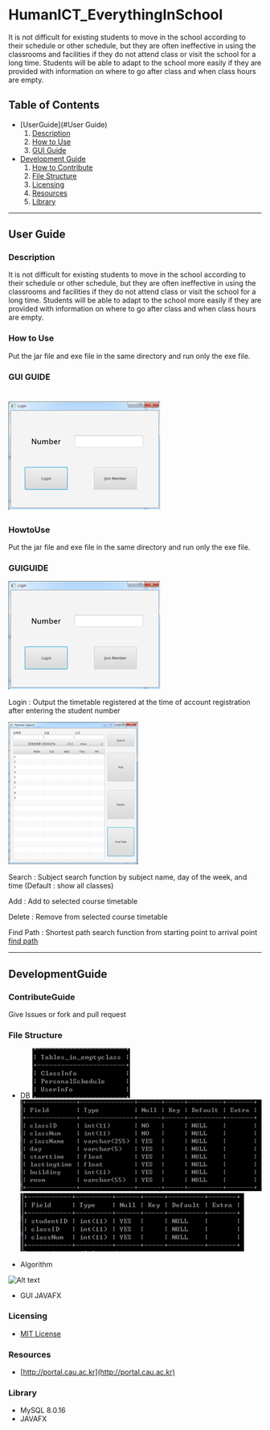 # HumanICT_EverythingInSchool
It is not difficult for existing students to move in the school according to their schedule or other schedule, but they are often ineffective in using the classrooms and facilities if they do not attend class or visit the school for a long time. Students will be able to adapt to the school more easily if they are provided with information on where to go after class and when class hours are empty.
## Table of Contents
* [UserGuide](#User Guide)
    1. [Description](#Description)
    2. [How to Use](#HowtoUse)
    3. [GUI Guide](#GUIGUIDE)
* [Development Guide](#DevelopmentGuide)
    1. [How to Contribute](#ContributeGuide)
    2. [File Structure](#FileStructure)
    3. [Licensing](#Licensing)
    4. [Resources](#Resources)
    5. [Library](#Library)
    
-----------------

## User Guide

### Description

It is not difficult for existing students to move in the school according to their schedule or other schedule, but they are often ineffective in using the classrooms and facilities if they do not attend class or visit the school for a long time. Students will be able to adapt to the school more easily if they are provided with information on where to go after class and when class hours are empty.

### How to Use

Put the jar file and exe file in the same directory and run only the exe file.

### GUI GUIDE

![Alt text](img/guiguide3.png)
=======
### HowtoUse
Put the jar file and exe file in the same directory and run only the exe file.

### GUIGUIDE
![Alt text](img/guiguide3.png)

Login : Output the timetable registered at the time of account registration after entering the student number

![Alt text](img/guiguide1.png)

Search : Subject search function by subject name, day of the week, and time (Default : show all classes)

Add : Add to selected course timetable

Delete : Remove from selected course timetable

Find Path : Shortest path search function from starting point to arrival point
[find path](img/guiguide2.png)

--------------------------

## DevelopmentGuide

### ContributeGuide
Give Issues or fork and pull request

### File Structure
* DB
![Alt text](img/db2.png)
![Alt text](img/db1.png)
![Alt text](img/db3.png)

* Algorithm

![Alt text](https://en.wikipedia.org/wiki/Dijkstra%27s_algorithm)

* GUI
    JAVAFX

### Licensing
* [MIT License](LICENSE)

### Resources
* [http://portal.cau.ac.kr](http://portal.cau.ac.kr)

### Library
* MySQL 8.0.16
* JAVAFX
